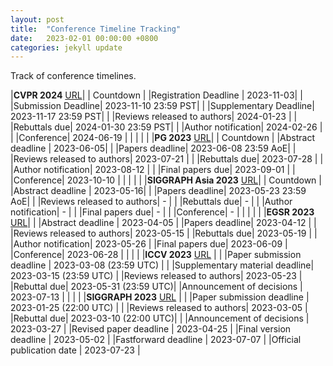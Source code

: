```yaml
---
layout: post
title:  "Conference Timeline Tracking"
date:   2023-02-01 00:00:00 +0800
categories: jekyll update
---
```

<script>
//countDownCell("demo");
function pad(num, size) {
    num = num.toString();
    while (num.length < size) num = "0" + num;
    return num;
}

function countDownCell(strDate, tagID){
   str = strDate;//document.getElementById(tagID).dataset.dates; //"2023-10-1";
   var countDownDate = new Date(str).getTime();

// Update the count down every 1 second
  var x = setInterval(function() {

  // Get today's date and time
  var now = new Date().getTime();

  // Find the distance between now and the count down date
  var distance = countDownDate - now;

  // Time calculations for days, hours, minutes and seconds
  var days = Math.floor(distance / (1000 * 60 * 60 * 24));
  var hours = Math.floor((distance % (1000 * 60 * 60 * 24)) / (1000 * 60 * 60));
  var minutes = Math.floor((distance % (1000 * 60 * 60)) / (1000 * 60));
  var seconds = Math.floor((distance % (1000 * 60)) / 1000);

  // Display the result in the element with id=tagID
  document.getElementById(tagID).innerHTML = days + "days " + pad(hours,2) + ":"
  + pad(minutes,2) + ":" + pad(seconds,2);

  // If the count down is finished, write some text
  if (distance < 0) {
    clearInterval(x);
    document.getElementById(tagID).innerHTML = "Passed";
  }
}, 1000);
}

</script>

Track of conference timelines.

|**CVPR 2024** [URL](https://cvpr.thecvf.com/Conferences/2024)| | Countdown | 
|Registration Deadline | 2023-11-03|  |
|Submission Deadline| 2023-11-10 23:59 PST| <span id="cvpr24"/> <script>countDownCell("2023-11-10T23:59-0800","cvpr24")</script> |
|Supplementary Deadline| 2023-11-17 23:59 PST| <span id="cvpr24s"/> <script>countDownCell("2023-11-17T23:59-0800","cvpr24s")</script> |
|Reviews released to authors| 2024-01-23 |  |
|Rebuttals due| 2024-01-30 23:59 PST| <span id="cvpr24r"/> <script>countDownCell("2024-01-30T23:59-0800","cvpr24r")</script> |
|Author notification| 2024-02-26 |  |
|Conference| 2024-06-19 |  |
| | |
|**PG 2023** [URL](https://pg2023.org/call-for-technical-papers)| | Countdown | 
|Abstract deadline | 2023-06-05|  |
|Papers deadline| 2023-06-08 23:59 AoE| <span id="pg23"/> <script>countDownCell("2023-06-08T23:59-1200","pg23")</script> |
|Reviews released to authors| 2023-07-21 |  |
|Rebuttals due| 2023-07-28 | <span id="pg23reb"/> <script>countDownCell("2023-07-28T23:59-1200","pg23reb")</script> |
|Author notification| 2023-08-12 |  |
|Final papers due| 2023-09-01 |  |
|Conference| 2023-10-10 |  |
| | |
|**SIGGRAPH Asia 2023** [URL](https://asia.siggraph.org/2023/submissions/)| | Countdown | 
|Abstract deadline | 2023-05-16|  |
|Papers deadline| 2023-05-23 23:59 AoE| <span id="sa23"/> <script>countDownCell("2023-05-23T23:59-1200","sa23")</script> |
|Reviews released to authors| - |  |
|Rebuttals due| - |  |
|Author notification| - |  |
|Final papers due| - |  |
|Conference| - |  |
| | |
|**EGSR 2023** [URL](https://conferences.eg.org/egsr2023/)| |
|Abstract deadline | 2023-04-05 | 
|Papers deadline| 2023-04-12 | <span id="sr23"/> <script>countDownCell("2023-04-12T23:59","sr23")</script> |
|Reviews released to authors| 2023-05-15 |
|Rebuttals due| 2023-05-19 | <span id="sr23rb"/> <script>countDownCell("2023-05-19T23:59","sr23rb")</script> |
|Author notification| 2023-05-26 |
|Final papers due| 2023-06-09 |
|Conference| 2023-06-28 |
| | |
|**ICCV 2023** [URL](https://iccv2023.thecvf.com/) |  |
|Paper submission deadline | 2023-03-08 (23:59 UTC) | <span id="iccv23"/> <script>countDownCell("2023-03-08T23:59+0000","iccv23")</script>  |
|Supplementary material deadline| 2023-03-15 (23:59 UTC) |
|Reviews released to authors| 2023-05-23 |
|Rebuttal due| 2023-05-31 (23:59 UTC)|
|Announcement of decisions | 2023-07-13 |
| | |
|**SIGGRAPH 2023** [URL](https://s2023.siggraph.org/program/technical-papers/) |  |
|Paper submission deadline | 2023-01-25 (22:00 UTC) | <span id="sig23"/> <script>countDownCell("2023-01-25T22:00+0000","sig23")</script>  |
|Reviews released to authors| 2023-03-05 |
|Rebuttal due|  2023-03-10 (22:00 UTC)| <span id="sig23rb"/> <script>countDownCell("2023-03-10T22:00+0000","sig23rb")</script>  |
|Announcement of decisions | 2023-03-27 |
|Revised paper deadline | 2023-04-25 |
|Final version deadline | 2023-05-02 |
|Fastforward deadline | 2023-07-07 |
|Official publication date | 2023-07-23 |

